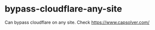 # bypass-cloudflare-any-site
Can bypass cloudflare on any site. Check https://www.capsolver.com/ 











         